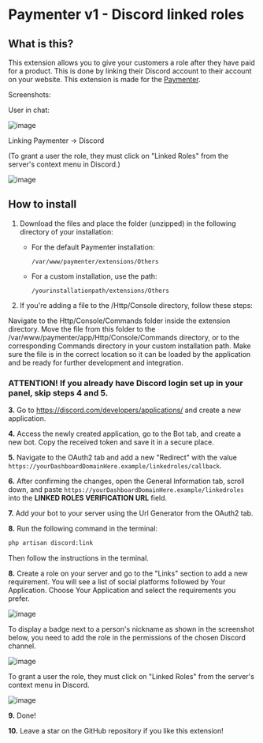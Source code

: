 # Paymenter v1 - Discord linked roles

## What is this?

This extension allows you to give your customers a role after they have paid for a product. This is done by linking their Discord account to their account on your website. This extension is made for the [Paymenter](https://paymenter.org).

Screenshots:

User in chat: 

![image](https://github.com/CorwinDev/paymenter-discordlink/assets/88144943/9506ea21-b474-4906-bf55-5dc8010eeb77)

Linking Paymenter -> Discord

(To grant a user the role, they must click on "Linked Roles" from the server's context menu in Discord.)

![image](https://github.com/CorwinDev/paymenter-discordlink/assets/88144943/db85fd2b-bd5a-483f-8b69-cace48da967d)

## How to install

1. Download the files and place the folder (unzipped) in the following directory of your installation:

   - For the default Paymenter installation: 

     `/var/www/paymenter/extensions/Others`

   - For a custom installation, use the path:

     `/yourinstallationpath/extensions/Others`

2. If you're adding a file to the /Http/Console directory, follow these steps:

Navigate to the Http/Console/Commands folder inside the extension directory.
Move the file from this folder to the /var/www/paymenter/app/Http/Console/Commands directory, or to the corresponding Commands directory in your custom installation path.
Make sure the file is in the correct location so it can be loaded by the application and be ready for further development and integration.

### **ATTENTION!** If you already have Discord login set up in your panel, skip steps 4 and 5.

**3.** Go to https://discord.com/developers/applications/ and create a new application.

**4.** Access the newly created application, go to the Bot tab, and create a new bot. Copy the received token and save it in a secure place.

**5.** Navigate to the OAuth2 tab and add a new "Redirect" with the value `https://yourDashboardDomainHere.example/linkedroles/callback`.

**6.** After confirming the changes, open the General Information tab, scroll down, and paste `https://yourDashboardDomainHere.example/linkedroles` into the **LINKED ROLES VERIFICATION URL** field.

**7.** Add your bot to your server using the Url Generator from the OAuth2 tab.

**8.** Run the following command in the terminal:

```bash
php artisan discord:link
```
Then follow the instructions in the terminal.

**8.** Create a role on your server and go to the "Links" section to add a new requirement. You will see a list of social platforms followed by Your Application. Choose Your Application and select the requirements you prefer.

![image](https://github.com/CorwinDev/paymenter-discordlink/assets/41286754/56ed2f84-ab0d-4672-b0dc-b5b627618727)


To display a badge next to a person's nickname as shown in the screenshot below, you need to add the role in the permissions of the chosen Discord channel.

![image](https://github.com/CorwinDev/paymenter-discordlink/assets/88144943/9506ea21-b474-4906-bf55-5dc8010eeb77)

To grant a user the role, they must click on "Linked Roles" from the server's context menu in Discord.

![image](https://github.com/CorwinDev/paymenter-discordlink/assets/41286754/663a7e2f-1c2a-4247-899e-5f6031696a14)


**9.** Done!

**10.** Leave a star on the GitHub repository if you like this extension!

